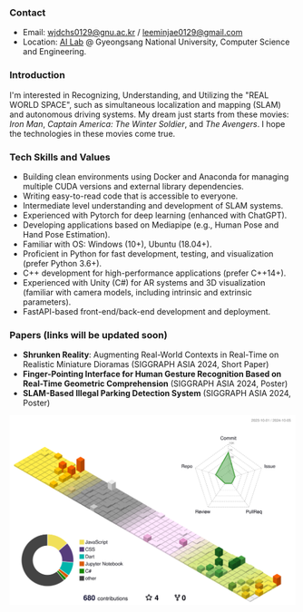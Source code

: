 ### Contact
- Email: wjdchs0129@gnu.ac.kr / leeminjae0129@gmail.com
- Location: [AI Lab](https://ailab.gnu.ac.kr/) @ Gyeongsang National University, Computer Science and Engineering.

### Introduction
I'm interested in Recognizing, Understanding, and Utilizing the "REAL WORLD SPACE", such as simultaneous localization and mapping (SLAM) and autonomous driving systems. My dream just starts from these movies: *Iron Man*, *Captain America: The Winter Soldier*, and *The Avengers*. I hope the technologies in these movies come true.

### Tech Skills and Values
- Building clean environments using Docker and Anaconda for managing multiple CUDA versions and external library dependencies.
- Writing easy-to-read code that is accessible to everyone.
- Intermediate level understanding and development of SLAM systems.
- Experienced with Pytorch for deep learning (enhanced with ChatGPT).
- Developing applications based on Mediapipe (e.g., Human Pose and Hand Pose Estimation).
- Familiar with OS: Windows (10+), Ubuntu (18.04+).
- Proficient in Python for fast development, testing, and visualization (prefer Python 3.6+).
- C++ development for high-performance applications (prefer C++14+).
- Experienced with Unity (C#) for AR systems and 3D visualization (familiar with camera models, including intrinsic and extrinsic parameters).
- FastAPI-based front-end/back-end development and deployment.

### Papers (links will be updated soon)
- **Shrunken Reality**: Augmenting Real-World Contexts in Real-Time on Realistic Miniature Dioramas (SIGGRAPH ASIA 2024, Short Paper)
- **Finger-Pointing Interface for Human Gesture Recognition Based on Real-Time Geometric Comprehension** (SIGGRAPH ASIA 2024, Poster)
- **SLAM-Based Illegal Parking Detection System** (SIGGRAPH ASIA 2024, Poster)


![](./profile-3d-contrib/profile-season.svg)


<!--
**MinChoi0129/MinChoi0129** is a ✨ _special_ ✨ repository because its `README.md` (this file) appears on your GitHub profile.

Here are some ideas to get you started:

- 🔭 I’m currently working on ...
- 🌱 I’m currently learning ...
- 👯 I’m looking to collaborate on ...
- 🤔 I’m looking for help with ...
- 💬 Ask me about ...
- 📫 How to reach me: ...
- 😄 Pronouns: ...
- ⚡ Fun fact: ...
-->
